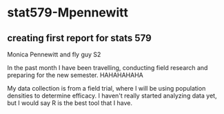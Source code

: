 # stat579-Mpennewitt
## creating first report for stats 579

Monica Pennewitt and fly guy S2

In the past month I have been travelling, conducting field research and preparing for the new semester. HAHAHAHAHA 

My data collection is from a field trial, where I will be using population densities to determine efficacy. 
I haven't really started analyzing data yet, but I would say R is the best tool that I have. 
